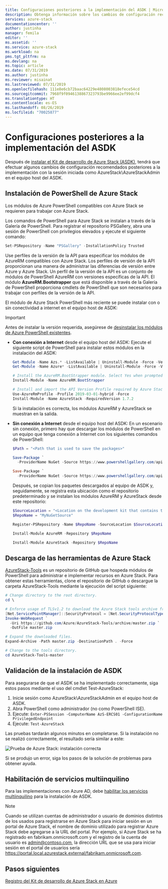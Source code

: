 ```yaml
---
title: Configuraciones posteriores a la implementación del ASDK | Microsoft Docs
description: Obtenga información sobre los cambios de configuración recomendados después de instalar el Kit de desarrollo de Azure Stack (ASDK).
services: azure-stack
documentationcenter: ''
author: justinha
manager: femila
editor: ''
ms.assetid: ''
ms.service: azure-stack
ms.workload: na
pms.tgt_pltfrm: na
ms.devlang: na
ms.topic: article
ms.date: 07/31/2019
ms.author: justinha
ms.reviewer: misainat
ms.lastreviewed: 07/31/2019
ms.openlocfilehash: 111e8e6cb72baac64229e4808003818efece54cd
ms.sourcegitcommit: 7968f9f0946138867323793be9966ee2ef99dcf4
ms.translationtype: HT
ms.contentlocale: es-ES
ms.lasthandoff: 08/26/2019
ms.locfileid: "70025877"
---
```

# <a name="post-deployment-configurations-for-asdk"></a>Configuraciones posteriores a la implementación del ASDK

Después de [instalar el Kit de desarrollo de Azure Stack (ASDK)](asdk-install.md), tendrá que efectuar algunos cambios de configuración recomendados posteriores a la implementación con la sesión iniciada como AzureStack\AzureStackAdmin en el equipo host del ASDK.

## <a name="install-azure-stack-powershell"></a>Instalación de PowerShell de Azure Stack

Los módulos de Azure PowerShell compatibles con Azure Stack se requieren para trabajar con Azure Stack.

Los comandos de PowerShell para Azure Stack se instalan a través de la Galería de PowerShell. Para registrar el repositorio PSGallery, abra una sesión de PowerShell con privilegios elevados y ejecute el siguiente comando:

``` Powershell
Set-PSRepository -Name "PSGallery" -InstallationPolicy Trusted
```

Use perfiles de la versión de la API para especificar los módulos de AzureRM compatibles con Azure Stack.  Los perfiles de versión de la API proporcionan una manera de administrar las diferencias de versión entre Azure y Azure Stack. Un perfil de la versión de la API es un conjunto de módulos de PowerShell AzureRM con versiones específicas de la API. El módulo **AzureRM.Bootstrapper** que está disponible a través de la Galería de PowerShell proporciona cmdlets de PowerShell que son necesarios para trabajar con perfiles de la versión de la API.

El módulo de Azure Stack PowerShell más reciente se puede instalar con o sin conectividad a internet en el equipo host de ASDK:

> [!IMPORTANT]
> Antes de instalar la versión requerida, asegúrese de [desinstalar los módulos de Azure PowerShell existentes](../operator/azure-stack-powershell-install.md#3-uninstall-existing-versions-of-the-azure-stack-powershell-modules).

- **Con conexión a Internet** desde el equipo host del ASDK: Ejecute el siguiente script de PowerShell para instalar estos módulos en la instalación del ASDK:


  ```powershell  
  Get-Module -Name Azs.* -ListAvailable | Uninstall-Module -Force -Verbose
  Get-Module -Name Azure* -ListAvailable | Uninstall-Module -Force -Verbose

  # Install the AzureRM.BootStrapper module. Select Yes when prompted to install NuGet
  Install-Module -Name AzureRM.BootStrapper

  # Install and import the API Version Profile required by Azure Stack into the current PowerShell session.
  Use-AzureRmProfile -Profile 2019-03-01-hybrid -Force
  Install-Module -Name AzureStack -RequiredVersion 1.7.2
  ```

  Si la instalación es correcta, los módulos AzureRM y AzureStack se muestran en la salida.

- **Sin conexión a Internet** desde el equipo host del ASDK: En un escenario sin conexión, primero hay que descargar los módulos de PowerShell en un equipo que tenga conexión a Internet con los siguientes comandos de PowerShell:

  ```powershell
  $Path = "<Path that is used to save the packages>"

  Save-Package `
    -ProviderName NuGet -Source https://www.powershellgallery.com/api/v2 -Name AzureRM -Path $Path -Force -RequiredVersion 2.3.0
  
  Save-Package `
    -ProviderName NuGet -Source https://www.powershellgallery.com/api/v2 -Name AzureStack -Path $Path -Force -RequiredVersion 1.5.0
  ```

  Después, se copian los paquetes descargados al equipo de ASDK y, seguidamente, se registra esta ubicación como el repositorio predeterminado y se instalan los módulos AzureRM y AzureStack desde este repositorio:

    ```powershell  
    $SourceLocation = "<Location on the development kit that contains the PowerShell packages>"
    $RepoName = "MyNuGetSource"

    Register-PSRepository -Name $RepoName -SourceLocation $SourceLocation -InstallationPolicy Trusted

    Install-Module AzureRM -Repository $RepoName

    Install-Module AzureStack -Repository $RepoName
    ```

## <a name="download-the-azure-stack-tools"></a>Descarga de las herramientas de Azure Stack

[AzureStack-Tools](https://github.com/Azure/AzureStack-Tools) es un repositorio de GitHub que hospeda módulos de PowerShell para administrar e implementar recursos en Azure Stack. Para obtener estas herramientas, clone el repositorio de GitHub o descargue la carpeta AzureStack-Tools mediante la ejecución del script siguiente:

  ```powershell
  # Change directory to the root directory.
  cd \

  # Enforce usage of TLSv1.2 to download the Azure Stack tools archive from GitHub
  [Net.ServicePointManager]::SecurityProtocol = [Net.SecurityProtocolType]::Tls12
  Invoke-WebRequest `
    -Uri https://github.com/Azure/AzureStack-Tools/archive/master.zip `
    -OutFile master.zip

  # Expand the downloaded files.
  Expand-Archive -Path master.zip -DestinationPath . -Force

  # Change to the tools directory.
  cd AzureStack-Tools-master
  ```

## <a name="validate-the-asdk-installation"></a>Validación de la instalación de ASDK

Para asegurarse de que el ASDK se ha implementado correctamente, siga estos pasos mediante el uso del cmdlet Test-AzureStack:

1. Inicie sesión como AzureStack\AzureStackAdmin en el equipo host de ASDK.
2. Abra PowerShell como administrador (no como PowerShell ISE).
3. Ejecute: `Enter-PSSession -ComputerName AzS-ERCS01 -ConfigurationName PrivilegedEndpoint`
4. Ejecute: `Test-AzureStack`

Las pruebas tardarán algunos minutos en completarse. Si la instalación no se realizó correctamente, el resultado sería similar a este:

![Prueba de Azure Stack: instalación correcta](media/asdk-post-deploy/test-azurestack.png)

Si se produjo un error, siga los pasos de la solución de problemas para obtener ayuda.

## <a name="enable-multi-tenancy"></a>Habilitación de servicios multiinquilino

Para las implementaciones con Azure AD, debe [habilitar los servicios multiinquilino](../operator/azure-stack-enable-multitenancy.md#enable-multi-tenancy) para la instalación de ASDK.

> [!NOTE]
> Cuando se utilizan cuentas de administrador o usuario de dominios distintos de los usados para registrarse en Azure Stack para iniciar sesión en un portal de Azure Stack, el nombre de dominio utilizado para registrar Azure Stack debe agregarse a la URL del portal. Por ejemplo, si Azure Stack se ha registrado en fabrikam.onmicrosoft.com y el registro de la cuenta de usuario es admin@contoso.com, la dirección URL que se usa para iniciar sesión en el portal de usuarios sería https://portal.local.azurestack.external/fabrikam.onmicrosoft.com.

## <a name="next-steps"></a>Pasos siguientes

[Registro del Kit de desarrollo de Azure Stack en Azure](asdk-register.md)

